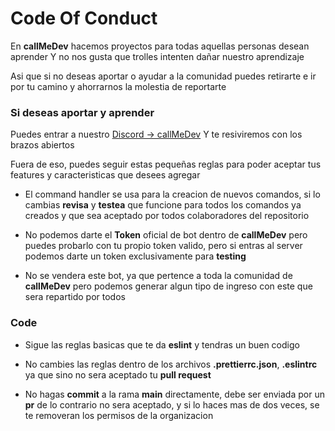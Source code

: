# Code Of Conduct

En **callMeDev** hacemos proyectos para todas aquellas personas desean aprender
Y no nos gusta que trolles intenten dañar nuestro aprendizaje

Asi que si no deseas aportar o ayudar a la comunidad puedes retirarte e ir por tu camino y ahorrarnos la molestia de reportarte

### Si deseas aportar y aprender

Puedes entrar a nuestro [Discord -> callMeDev](https://discord.gg/RTdXPfbz3K)
Y te resiviremos con los brazos abiertos

Fuera de eso, puedes seguir estas pequeñas reglas para poder aceptar tus features y caracteristicas que desees agregar

- El command handler se usa para la creacion de nuevos comandos, si lo cambias **revisa** y **testea** que funcione para todos los comandos ya creados y que sea aceptado por todos colaboradores del repositorio

- No podemos darte el **Token** oficial de bot dentro de **callMeDev** pero puedes probarlo con tu propio token valido, pero si entras al server podemos darte un token exclusivamente para **testing**

- No se vendera este bot, ya que pertence a toda la comunidad de **callMeDev** pero podemos generar algun tipo de ingreso con este que sera repartido por todos

### Code

- Sigue las reglas basicas que te da **eslint** y tendras un buen codigo 

- No cambies las reglas dentro de los archivos **.prettierrc.json**, **.eslintrc** ya que sino no sera aceptado tu **pull request**

- No hagas **commit** a la rama **main** directamente, debe ser enviada por un **pr** de lo contrario no sera aceptado, y si lo haces mas de dos veces, se te removeran los permisos de la organizacion